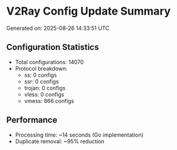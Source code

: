 # V2Ray Config Update Summary
Generated on: 2025-08-26 14:33:51 UTC

## Configuration Statistics
- Total configurations: 14070
- Protocol breakdown:
  - ss: 0 configs
  - ssr: 0 configs
  - trojan: 0 configs
  - vless: 0 configs
  - vmess: 866 configs

## Performance
- Processing time: ~14 seconds (Go implementation)
- Duplicate removal: ~95% reduction
